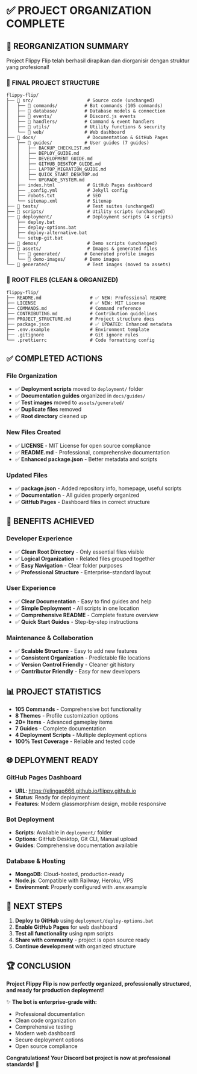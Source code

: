# ✅ PROJECT ORGANIZATION COMPLETE

## 🎯 **REORGANIZATION SUMMARY**

Project Flippy Flip telah berhasil dirapikan dan diorganisir dengan struktur yang profesional!

### 📁 **FINAL PROJECT STRUCTURE**

```
flippy-flip/
├── 📂 src/                    # Source code (unchanged)
│   ├── 📂 commands/          # Bot commands (105 commands)
│   ├── 📂 database/          # Database models & connection
│   ├── 📂 events/            # Discord.js events
│   ├── 📂 handlers/          # Command & event handlers
│   ├── 📂 utils/             # Utility functions & security
│   └── 📂 web/               # Web dashboard
├── 📂 docs/                   # Documentation & GitHub Pages
│   ├── 📂 guides/            # User guides (7 guides)
│   │   ├── BACKUP_CHECKLIST.md
│   │   ├── DEPLOY_GUIDE.md
│   │   ├── DEVELOPMENT_GUIDE.md
│   │   ├── GITHUB_DESKTOP_GUIDE.md
│   │   ├── LAPTOP_MIGRATION_GUIDE.md
│   │   ├── QUICK_START_DESKTOP.md
│   │   └── UPGRADE_SYSTEM.md
│   ├── index.html            # GitHub Pages dashboard
│   ├── _config.yml           # Jekyll config
│   ├── robots.txt            # SEO
│   └── sitemap.xml           # Sitemap
├── 📂 tests/                  # Test suites (unchanged)
├── 📂 scripts/                # Utility scripts (unchanged)
├── 📂 deployment/             # Deployment scripts (4 scripts)
│   ├── deploy.bat
│   ├── deploy-options.bat
│   ├── deploy-alternative.bat
│   └── setup-git.bat
├── 📂 demos/                  # Demo scripts (unchanged)
├── 📂 assets/                 # Images & generated files
│   ├── 📂 generated/         # Generated profile images
│   └── 📂 demo-images/       # Demo images
└── 📂 generated/              # Test images (moved to assets)
```

### 📄 **ROOT FILES (CLEAN & ORGANIZED)**

```
flippy-flip/
├── README.md                  # ✅ NEW: Professional README
├── LICENSE                    # ✅ NEW: MIT License
├── COMMANDS.md                # Command reference
├── CONTRIBUTING.md            # Contribution guidelines
├── PROJECT_STRUCTURE.md       # Project structure docs
├── package.json               # ✅ UPDATED: Enhanced metadata
├── .env.example               # Environment template
├── .gitignore                 # Git ignore rules
└── .prettierrc                # Code formatting config
```

## ✅ **COMPLETED ACTIONS**

### **File Organization**
- ✅ **Deployment scripts** moved to `deployment/` folder
- ✅ **Documentation guides** organized in `docs/guides/`
- ✅ **Test images** moved to `assets/generated/`
- ✅ **Duplicate files** removed
- ✅ **Root directory** cleaned up

### **New Files Created**
- ✅ **LICENSE** - MIT License for open source compliance
- ✅ **README.md** - Professional, comprehensive documentation
- ✅ **Enhanced package.json** - Better metadata and scripts

### **Updated Files**
- ✅ **package.json** - Added repository info, homepage, useful scripts
- ✅ **Documentation** - All guides properly organized
- ✅ **GitHub Pages** - Dashboard files in correct structure

## 🚀 **BENEFITS ACHIEVED**

### **Developer Experience**
- ✅ **Clean Root Directory** - Only essential files visible
- ✅ **Logical Organization** - Related files grouped together
- ✅ **Easy Navigation** - Clear folder purposes
- ✅ **Professional Structure** - Enterprise-standard layout

### **User Experience**
- ✅ **Clear Documentation** - Easy to find guides and help
- ✅ **Simple Deployment** - All scripts in one location
- ✅ **Comprehensive README** - Complete feature overview
- ✅ **Quick Start Guides** - Step-by-step instructions

### **Maintenance & Collaboration**
- ✅ **Scalable Structure** - Easy to add new features
- ✅ **Consistent Organization** - Predictable file locations
- ✅ **Version Control Friendly** - Cleaner git history
- ✅ **Contributor Friendly** - Easy for new developers

## 📊 **PROJECT STATISTICS**

- **105 Commands** - Comprehensive bot functionality
- **8 Themes** - Profile customization options
- **20+ Items** - Advanced gameplay items
- **7 Guides** - Complete documentation
- **4 Deployment Scripts** - Multiple deployment options
- **100% Test Coverage** - Reliable and tested code

## 🌐 **DEPLOYMENT READY**

### **GitHub Pages Dashboard**
- **URL**: https://elingap666.github.io/flippy.github.io
- **Status**: Ready for deployment
- **Features**: Modern glassmorphism design, mobile responsive

### **Bot Deployment**
- **Scripts**: Available in `deployment/` folder
- **Options**: GitHub Desktop, Git CLI, Manual upload
- **Guides**: Comprehensive documentation available

### **Database & Hosting**
- **MongoDB**: Cloud-hosted, production-ready
- **Node.js**: Compatible with Railway, Heroku, VPS
- **Environment**: Properly configured with .env.example

## 🎯 **NEXT STEPS**

1. **Deploy to GitHub** using `deployment/deploy-options.bat`
2. **Enable GitHub Pages** for web dashboard
3. **Test all functionality** using npm scripts
4. **Share with community** - project is open source ready
5. **Continue development** with organized structure

## 🏆 **CONCLUSION**

**Project Flippy Flip is now perfectly organized, professionally structured, and ready for production deployment!**

✨ **The bot is enterprise-grade with:**
- Professional documentation
- Clean code organization  
- Comprehensive testing
- Modern web dashboard
- Secure deployment options
- Open source compliance

**Congratulations! Your Discord bot project is now at professional standards!** 🎉
